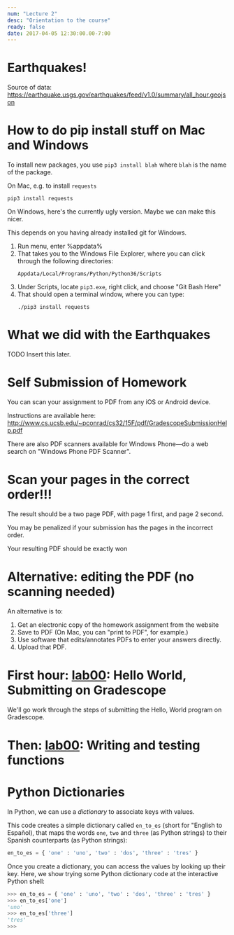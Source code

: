 ```yaml
---
num: "Lecture 2"
desc: "Orientation to the course"
ready: false
date: 2017-04-05 12:30:00.00-7:00
---
```


# Earthquakes!

Source of data: <https://earthquake.usgs.gov/earthquakes/feed/v1.0/summary/all_hour.geojson>

# How to do pip install stuff on Mac and Windows

To install new packages, you use `pip3 install blah` where `blah` is the name of the package.

On Mac, e.g. to install `requests`

```
pip3 install requests
```

On Windows, here's the currently ugly version.  Maybe we can make this nicer.

This depends on you having already installed git for Windows.

1. Run menu, enter %appdata%
2. That takes you to the Windows File Explorer, where you can click through the following directories:
    ```
    Appdata/Local/Programs/Python/Python36/Scripts
    ```
3. Under Scripts, locate `pip3.exe`, right click, and choose "Git Bash Here"
4. That should open a terminal window, where you can type:
   ```
   ./pip3 install requests
   ```

# What we did with the Earthquakes

TODO Insert this later.

# Self Submission of Homework

You can scan your assignment to PDF from any iOS or Android device.

Instructions are available here: <http://www.cs.ucsb.edu/~pconrad/cs32/15F/pdf/GradescopeSubmissionHelp.pdf>

There are also PDF scanners available for Windows Phone&mdash;do a web search on "Windows Phone PDF Scanner".

# Scan your pages in the correct order!!!

The result should be a two page PDF, with page 1 first, and page 2 second.

You may be penalized if your submission has the pages in the incorrect order.

Your resulting PDF should be exactly won

# Alternative: editing the PDF (no scanning needed)

An alternative is to:
1. Get an electronic copy of the homework assignment from the website
2. Save to PDF (On Mac, you can "print to PDF", for example.)
3. Use software that edits/annotates PDFs to enter your answers directly.
4. Upload that PDF.


# First hour: [lab00](/labs/lab00/): Hello World, Submitting on Gradescope

We'll go work through the steps of submitting the Hello, World program on Gradescope.

# Then: [lab00](/labs/lab01/): Writing and testing functions



# Python Dictionaries

In Python, we can use a *dictionary* to associate keys with values.

This code creates a simple dictionary called `en_to_es` (short for "English to Español), that
maps the words `one`, `two` and `three` (as Python strings) to their Spanish counterparts (as
Python strings):

```python
en_to_es = { 'one' : 'uno', 'two' : 'dos', 'three' : 'tres' }
```

Once you create a dictionary, you can access the values by looking up their key.
Here, we show trying some Python dictionary code at the interactive Python shell:

```python
>>> en_to_es = { 'one' : 'uno', 'two' : 'dos', 'three' : 'tres' }
>>> en_to_es['one']
'uno'
>>> en_to_es['three']
'tres'
>>> 
```


